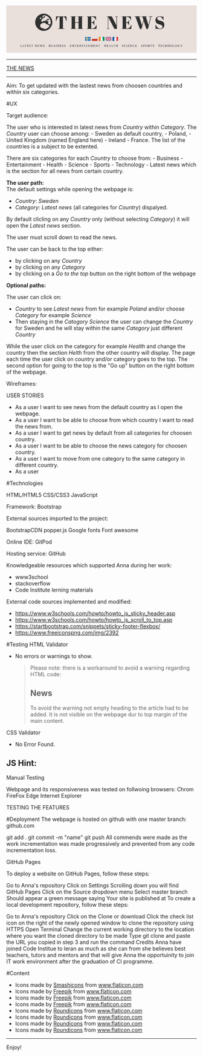 
![image](/assets/images/news-title-header.png) <br>

---

[THE NEWS](https://annaweronica.github.io/european-news-service/)

---

Aim: To get updated with the lastest news from choosen countries and within six categories.

#UX

Target audience:<br>

The user who is interested in latest news from *Country* within *Category*.
The *Country* user can choose among:
    - Sweden as default country, 
    - Poland, 
    - United Kingdom (named England here)
    - Ireland
    - France.
The list of the countries is a subject to be extented. 

There are six categories for each *Country* to choose from: 
    - Business
    - Entertainment
    - Health
    - Science
    - Sports
    - Technology
    - Latest news which is the section for all news from certain country.

**The user path:** <br>
The default settings while opening the webpage is:
- *Country*: *Sweden*
- *Category*: *Latest news* (all categories for *Country*) dispalyed.<br>

By default clicling on any *Country* only (without selecting *Category*) it will open the *Latest news* section.<br>

The user must scroll down to read the news.<br>

The user can be back to the top either:
- by clicking on any *Country*
- by clicking on any *Category*
- by clicking on a *Go to the top* button on the right bottom of the webpage

**Optional paths:** <br>

The user can click on:

- *Country* to see *Latest news* from for example *Poland* and/or choose *Category* for example *Science*<br>
- Then staying in the *Catogory* *Science* the user can change the *Country* for Sweden and he will stay within the same *Category* just different *Country*

While the user click on the category for example *Health* and change the country then the section *Helth* from the other country will display. The page each time the user click on country and/or category goes to the top.
The second option for going to the top is the "Go up" button on the right bottom of the webpage.

Wireframes:



USER STORIES
- As a user I want to see news from the default country as I open the webpage.
- As a user I want to be able to choose from which country I want to read the news from.
- As a user I want to get news by default from all categories for choosen country.
- As a user I want to be able to choose the news category for choosen country.
- As a user I want to move from one category to the same category in different country.
- As a user 


#Technologies

HTML/HTML5
CSS/CSS3
JavaScript

Framework:
Bootstrap

External sources imported to the project:

BootstrapCDN
popper.js
Google fonts
Font awesome

Online IDE:
GitPod

Hosting service:
GitHub

Knowledgeable resources which supported Anna during her work:

- www3school
- stackoverflow
- Code Institute lerning materials


External code sources implemented and modified:
- https://www.w3schools.com/howto/howto_js_sticky_header.asp
- https://www.w3schools.com/howto/howto_js_scroll_to_top.asp
- https://startbootstrap.com/snippets/sticky-footer-flexbox/
- https://www.freeiconspng.com/img/2392

#Testing
HTML Validator
- No errors or warnings to show.
    > Please note: there is a workaround to avoid a warning regarding HTML code: 
    > <article class="col-lg-4 wide-column col content-wide">
	>					<h1>News</h1>
	>					<div id="main-content">
	>					</div>
	>				</article>
    > To avoid the warning not empty heading to the article had to be added. It is not visible on the webpage dur to top margin of the main content.

CSS Validator
- No Error Found.

JS Hint:
- 


Manual Testing

Webpage and its responsiveness was tested on follwoing browsers:
Chrom
FireFox
Edge
Internet Explorer


TESTING THE FEATURES


#Deployment
The webpage is hosted on github with one master branch: github.com

git add .
git commit -m "name"
git push
All commends were made as the work incrementation was made progressively and prevented from any code incrementation loss.

GitHub Pages

To deploy a website on GitHub Pages, follow these steps:

Go to Anna's repository
Click on Settings
Scrolling down you will find GitHub Pages
Click on the Source dropdown menu
Select master branch
Should appear a green message saying Your site is published at
To create a local development repository, follow these steps:

Go to Anna's repository
Click on the Clone or download
Click the check list icon on the right of the newly opened window to clone the repository using HTTPS
Open Terminal
Change the current working directory to the location where you want the cloned directory to be made
Type git clone and paste the URL you copied in step 3 and run the command
Credits
Anna have joined Code Institue to leran as much as she can from she believes best teachers, tutors and mentors and that will give Anna the opportuinity to join IT work environment after the graduation of CI programme.

#Content



- Icons made by <a href="https://www.flaticon.com/authors/smashicons" title="Smashicons">Smashicons</a> from <a href="https://www.flaticon.com/" title="Flaticon"> www.flaticon.com</a>
- Icons made by <a href="https://www.flaticon.com/authors/freepik" title="Freepik">Freepik</a> from <a href="https://www.flaticon.com/" title="Flaticon"> www.flaticon.com</a>
- Icons made by <a href="https://www.flaticon.com/authors/freepik" title="Freepik">Freepik</a> from <a href="https://www.flaticon.com/" title="Flaticon"> www.flaticon.com</a>
- Icons made by <a href="https://www.flaticon.com/authors/freepik" title="Freepik">Freepik</a> from <a href="https://www.flaticon.com/" title="Flaticon">www.flaticon.com</a>
- Icons made by <a href="https://www.flaticon.com/authors/roundicons" title="Roundicons">Roundicons</a> from <a href="https://www.flaticon.com/" title="Flaticon"> www.flaticon.com</a>
- Icons made by <a href="https://www.flaticon.com/authors/roundicons" title="Roundicons">Roundicons</a> from <a href="https://www.flaticon.com/" title="Flaticon"> www.flaticon.com</a>
- Icons made by <a href="https://www.flaticon.com/authors/roundicons" title="Roundicons">Roundicons</a> from <a href="https://www.flaticon.com/" title="Flaticon"> www.flaticon.com</a>
- <div>Icons made by <a href="https://www.flaticon.com/authors/roundicons" title="Roundicons">Roundicons</a> from <a href="https://www.flaticon.com/" title="Flaticon">www.flaticon.com</a></div>
---

Enjoy!

